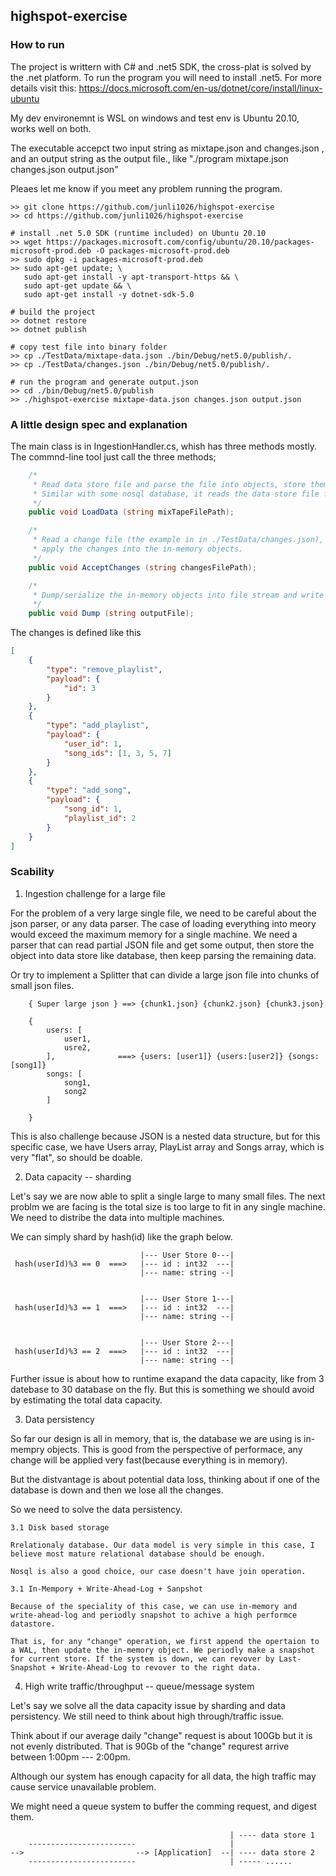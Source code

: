 ## highspot-exercise

### How to run

The project is writtern with C# and .net5 SDK, the cross-plat is solved by the .net platform. To run the program you will need to install .net5. For more details visit this: https://docs.microsoft.com/en-us/dotnet/core/install/linux-ubuntu

My dev environemnt is WSL on windows and test env is Ubuntu 20.10, works well on both.

The executable accepct two input string as mixtape.json and changes.json , and an output string as the output file., like
 "./program mixtape.json changes.json output.json"

Pleaes let me know if you meet any problem running the program.

```
>> git clone https://github.com/junli1026/highspot-exercise
>> cd https://github.com/junli1026/highspot-exercise

# install .net 5.0 SDK (runtime included) on Ubuntu 20.10
>> wget https://packages.microsoft.com/config/ubuntu/20.10/packages-microsoft-prod.deb -O packages-microsoft-prod.deb
>> sudo dpkg -i packages-microsoft-prod.deb
>> sudo apt-get update; \
   sudo apt-get install -y apt-transport-https && \
   sudo apt-get update && \
   sudo apt-get install -y dotnet-sdk-5.0

# build the project
>> dotnet restore
>> dotnet publish

# copy test file into binary folder 
>> cp ./TestData/mixtape-data.json ./bin/Debug/net5.0/publish/.
>> cp ./TestData/changes.json ./bin/Debug/net5.0/publish/.

# run the program and generate output.json
>> cd ./bin/Debug/net5.0/publish
>> ./highspot-exercise mixtape-data.json changes.json output.json
```

### A little design spec and explanation

The main class is in IngestionHandler.cs, whish has three methods mostly. The commnd-line tool just call the three methods;

```C#
    /*
     * Read data store file and parse the file into objects, store them into memory.
     * Similar with some nosql database, it reads the data store file from disk, and load them into memory.
     */
    public void LoadData (string mixTapeFilePath);

    /*
     * Read a change file (the example in in ./TestData/changes.json), and
     * apply the changes into the in-memory objects.
     */
    public void AcceptChanges (string changesFilePath);

    /*
     * Dump/serialize the in-memory objects into file stream and write to file.
     */
    public void Dump (string outputFile);
```

The changes is defined like this
```json
[
    {
        "type": "remove_playlist",
        "payload": {
            "id": 3
        }
    },
    {
        "type": "add_playlist",
        "payload": {
            "user_id": 1,
            "song_ids": [1, 3, 5, 7]
        }
    },
    {
        "type": "add_song",
        "payload": {
            "song_id": 1,
            "playlist_id": 2
        }
    }
]
```

### Scability

1. Ingestion challenge for a large file

For the problem of a very large single file, we need to be careful about the json parser, or any data parser. The case of loading everything into meory would exceed the maximum memory for a single machine.
We need a parser that can read partial JSON file and get some output, then store the object into data store like database, then keep parsing the remaining data.

Or try to implement a Splitter that can divide a large json file into chunks of small json files.

```
    { Super large json } ==> {chunk1.json} {chunk2.json} {chunk3.json}

    {
        users: [                       
            user1,
            usre2,
        ],              ===> {users: [user1]} {users:[user2]} {songs:[song1]}
        songs: [
            song1,
            song2
        ]

    }
```
This is also challenge because JSON is a nested data structure, but for this specific case, we have Users array, PlayList array and Songs array, which is very "flat", so should be doable.



2. Data capacity -- sharding 

Let's say we are now able to split a single large to many small files. The next problm we are facing is the total size is too large to fit in any single machine. We need to distribe the data into multiple machines. 

We can simply shard by hash(id) like the graph below.


```
                             |--- User Store 0---|
 hash(userId)%3 == 0  ===>   |--- id : int32  ---|
                             |--- name: string --|


                             |--- User Store 1---|
 hash(userId)%3 == 1  ===>   |--- id : int32  ---|
                             |--- name: string --|


                             |--- User Store 2---|
 hash(userId)%3 == 2  ===>   |--- id : int32  ---|
                             |--- name: string --|
```

Further issue is about how to runtime exapand the data capacity, like from 3 datebase to 30 database on the fly. But this is something we should avoid by estimating the total data capacity.



3. Data persistency

So far our design is all in memory, that is, the database we are using is in-mempry objects. This is good from the perspective of performace, any change will be applied very fast(because everything is in memory).

But the distvantage is about potential data loss, thinking about if one of the database is down and then we lose all the changes.

So we need to solve the data persistency.

```
3.1 Disk based storage

Rrelationaly database. Our data model is very simple in this case, I believe most mature relational database should be enough.

Nosql is also a good choice, our case doesn't have join operation.
```

```
3.1 In-Mempory + Write-Ahead-Log + Sanpshot

Because of the speciality of this case, we can use in-memory and write-ahead-log and periodly snapshot to achive a high performce datastore.

That is, for any "change" operation, we first append the opertaion to a WAL, then update the in-memory object. We periodly make a snapshot for current store. If the system is down, we can revover by Last-Snapshot + Write-Ahead-Log to revover to the right data.

```


4. High write traffic/throughput -- queue/message system

Let's say we solve all the data capacity issue by sharding and data persistency. We still need to think about high through/traffic issue.

Think about if our average daily "change" request is about 100Gb but it is not evenly distributed. That is 90Gb of the "change" requrest arrive between 1:00pm --- 2:00pm.

Although our system has enough capacity for all data, the high traffic may cause service unavailable problem.

We might need a queue system to buffer the comming request, and digest them.

```
                                                 | ---- data store 1
    ------------------------                     | 
-->                         --> [Application]  --| ---- data store 2
    ------------------------                     | ----- ......

```